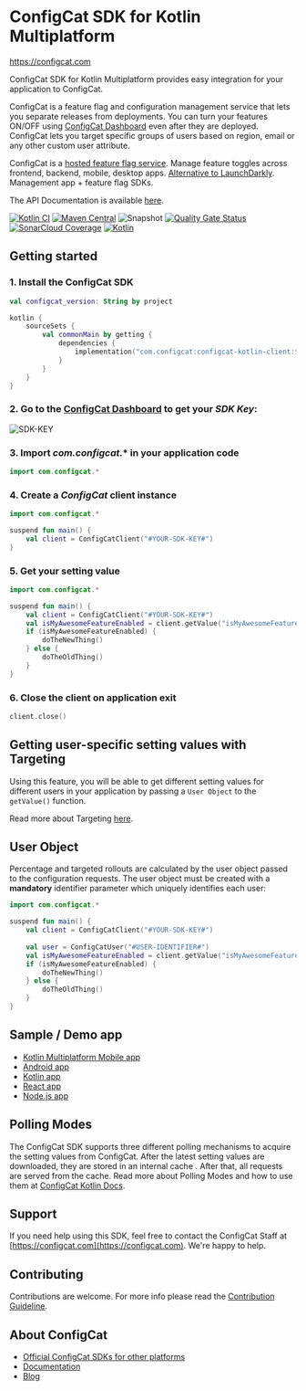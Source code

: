 # ConfigCat SDK for Kotlin Multiplatform
https://configcat.com

ConfigCat SDK for Kotlin Multiplatform provides easy integration for your application to ConfigCat.

ConfigCat is a feature flag and configuration management service that lets you separate releases from deployments. You can turn your features ON/OFF using <a href="https://app.configcat.com" target="_blank">ConfigCat Dashboard</a> even after they are deployed. ConfigCat lets you target specific groups of users based on region, email or any other custom user attribute.

ConfigCat is a <a href="https://configcat.com" target="_blank">hosted feature flag service</a>. Manage feature toggles across frontend, backend, mobile, desktop apps. <a href="https://configcat.com" target="_blank">Alternative to LaunchDarkly</a>. Management app + feature flag SDKs.

The API Documentation is available [here](https://configcat.github.io/kotlin-sdk/).

[![Kotlin CI](https://github.com/configcat/kotlin-sdk/actions/workflows/ci.yml/badge.svg?branch=main)](https://github.com/configcat/kotlin-sdk/actions/workflows/ci.yml)
[![Maven Central](https://img.shields.io/maven-central/v/com.configcat/configcat-kotlin-client?label=maven%20central)](https://search.maven.org/artifact/com.configcat/configcat-kotlin-client/)
![Snapshot](https://img.shields.io/nexus/s/com.configcat/configcat-kotlin-client?label=snapshot&server=https%3A%2F%2Foss.sonatype.org)
[![Quality Gate Status](https://img.shields.io/sonar/quality_gate/configcat_kotlin-sdk?logo=SonarCloud&server=https%3A%2F%2Fsonarcloud.io)](https://sonarcloud.io/project/overview?id=configcat_kotlin-sdk)
[![SonarCloud Coverage](https://img.shields.io/sonar/coverage/configcat_kotlin-sdk?logo=SonarCloud&server=https%3A%2F%2Fsonarcloud.io)](https://sonarcloud.io/project/overview?id=configcat_kotlin-sdk)
[![Kotlin](https://img.shields.io/badge/kotlin-1.7-blueviolet.svg?logo=kotlin)](http://kotlinlang.org)

## Getting started

### 1. Install the ConfigCat SDK
```kotlin
val configcat_version: String by project

kotlin {
    sourceSets {
        val commonMain by getting {
            dependencies {
                implementation("com.configcat:configcat-kotlin-client:$configcat_version")
            }
        }
    }
}
```

### 2. Go to the <a href="https://app.configcat.com/sdkkey" target="_blank">ConfigCat Dashboard</a> to get your *SDK Key*:
![SDK-KEY](https://raw.githubusercontent.com/ConfigCat/java-sdk/master/media/readme02-3.png  "SDK-KEY")

### 3. Import *com.configcat.** in your application code
```kotlin
import com.configcat.*
```

### 4. Create a *ConfigCat* client instance
```kotlin
import com.configcat.*

suspend fun main() {
    val client = ConfigCatClient("#YOUR-SDK-KEY#")
}
```

### 5. Get your setting value
```kotlin
import com.configcat.*

suspend fun main() {
    val client = ConfigCatClient("#YOUR-SDK-KEY#")
    val isMyAwesomeFeatureEnabled = client.getValue("isMyAwesomeFeatureEnabled", false)
    if (isMyAwesomeFeatureEnabled) {
        doTheNewThing()
    } else {
        doTheOldThing()
    }
}
```

### 6. Close the client on application exit
```kotlin
client.close()
```

## Getting user-specific setting values with Targeting
Using this feature, you will be able to get different setting values for different users in your application by passing a `User Object` to the `getValue()` function.

Read more about Targeting [here](https://configcat.com/docs/advanced/targeting/).

## User Object
Percentage and targeted rollouts are calculated by the user object passed to the configuration requests.
The user object must be created with a **mandatory** identifier parameter which uniquely identifies each user:
```kotlin
import com.configcat.*

suspend fun main() {
    val client = ConfigCatClient("#YOUR-SDK-KEY#")
    
    val user = ConfigCatUser("#USER-IDENTIFIER#")
    val isMyAwesomeFeatureEnabled = client.getValue("isMyAwesomeFeatureEnabled", false, user)
    if (isMyAwesomeFeatureEnabled) {
        doTheNewThing()
    } else {
        doTheOldThing()
    }
}
```

## Sample / Demo app
* [Kotlin Multiplatform Mobile app](https://github.com/configcat/kotlin-sdk/tree/main/samples/kmm)
* [Android app](https://github.com/configcat/kotlin-sdk/tree/main/samples/android)
* [Kotlin app](https://github.com/configcat/kotlin-sdk/tree/main/samples/kotlin)
* [React app](https://github.com/configcat/kotlin-sdk/tree/main/samples/js)
* [Node.js app](https://github.com/configcat/kotlin-sdk/tree/main/samples/node-js)

## Polling Modes
The ConfigCat SDK supports three different polling mechanisms to acquire the setting values from ConfigCat. After the latest setting values are downloaded, they are stored in an internal cache . After that, all requests are served from the cache. Read more about Polling Modes and how to use them at [ConfigCat Kotlin Docs](https://configcat.com/docs/sdk-reference/kotlin/).

## Support
If you need help using this SDK, feel free to contact the ConfigCat Staff at [https://configcat.com](https://configcat.com). We're happy to help.

## Contributing
Contributions are welcome. For more info please read the [Contribution Guideline](CONTRIBUTING.md).

## About ConfigCat
- [Official ConfigCat SDKs for other platforms](https://github.com/configcat)
- [Documentation](https://configcat.com/docs)
- [Blog](https://configcat.com/blog)